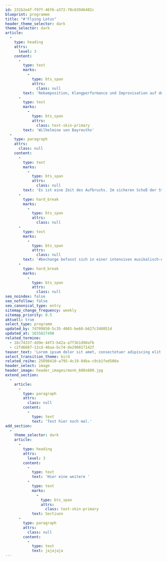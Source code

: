 ```yaml
---
id: 231b2e4f-f97f-46f6-a372-70c63946402c
blueprint: programme
title: "#'Flying Lotus"
header_theme_selector: dark
theme_selector: dark
article:
  -
    type: heading
    attrs:
      level: 3
    content:
      -
        type: text
        marks:
          -
            type: bts_span
            attrs:
              class: null
        text: 'Rekomposition, Klangperformance und Improvisation auf der Grundlage von Werken '
      -
        type: text
        marks:
          -
            type: bts_span
            attrs:
              class: text-skin-primary
        text: 'Wilhelmine von Bayreuths'
  -
    type: paragraph
    attrs:
      class: null
    content:
      -
        type: text
        marks:
          -
            type: bts_span
            attrs:
              class: null
        text: 'Es ist eine Zeit des Aufbruchs. Im sicheren Schoß der Stabilität, welche die letzten Jahrzehnte bestimmt hat, konnten Wohlstand, Sicherheit und Sättigung wachsen. Die zerstörerischen Konsequenzen unserer Lebensweise sind erst in den letzten Jahren wirklich ins Licht der Öffentlichkeit gerückt. Und nun, da wir langsam den Blick senken, erkennen wir zu unseren Füßen die verdorrte Erde, die unsere sonst grünen Landschaften prägt. Es ist eine Zeit der Veränderung. #bechange befasst sich in einer intensiven musikalisch-diskursiven Auseinandersetzung mit den unterschiedlichen Blickwinkeln auf die Krisen unserer Zeit und zeichnet ihre Facetten mit bunten Farben nach. Es ist eine Zeit des Aufbruchs. Im sicheren Schoß der Stabilität, welche die letzten Jahrzehnte bestimmt hat, konnten Wohlstand, Sicherheit und Sättigung wachsen. Die zerstörerischen Konsequenzen unserer Lebensweise sind erst in den letzten Jahren wirklich ins Licht der Öffentlichkeit gerückt. Und nun, da wir langsam den Blick senken, erkennen wir zu unseren Füßen die verdorrte Erde, die unsere sonst grünen Landschaften prägt. Es ist eine Zeit der Veränderung.'
      -
        type: hard_break
        marks:
          -
            type: bts_span
            attrs:
              class: null
      -
        type: text
        marks:
          -
            type: bts_span
            attrs:
              class: null
        text: '#bechange befasst sich in einer intensiven musikalisch-diskursiven Auseinandersetzung mit den unterschiedlichen Blickwinkeln auf die Krisen unserer Zeit und zeichnet ihre Facetten mit bunten Farben nach. Es ist eine Zeit des Aufbruchs. Im sicheren Schoß der Stabilität, welche die letzten Jahrzehnte bestimmt hat, konnten Wohlstand, Sicherheit und Sättigung wachsen. Die zerstörerischen Konsequenzen unserer Lebensweise sind erst in den letzten Jahren wirklich ins Licht der Öffentlichkeit gerückt. Und nun, da wir langsam den Blick senken, erkennen wir zu unseren Füßen die verdorrte Erde, die unsere sonst grünen Landschaften prägt. Es ist eine Zeit der Veränderung. #bechange befasst sich in einer intensiven musikalisch-diskursiven Auseinandersetzung mit den unterschiedlichen Blickwinkeln auf die Krisen unserer Zeit und zeichnet ihre Facetten mit bunten Farben nach. Es ist eine Zeit des Aufbruchs. Im sicheren Schoß der Stabilität, welche die letzten Jahrzehnte bestimmt hat, konnten Wohlstand, Sicherheit und Sättigung wachsen. Die zerstörerischen Konsequenzen unserer Lebensweise sind erst in den letzten Jahren wirklich ins Licht der Öffentlichkeit gerückt. Und nun, da wir langsam den Blick senken, erkennen wir zu unseren Füßen die verdorrte Erde, die unsere sonst grünen Landschaften prägt. Es ist eine Zeit der Veränderung. #bechange befasst sich in einer intensiven musikalisch-diskursiven Auseinandersetzung mit den unterschiedlichen Blickwinkeln auf die Krisen unserer Zeit und zeichnet ihre Facetten mit bunten Farben nach. '
      -
        type: hard_break
        marks:
          -
            type: bts_span
            attrs:
              class: null
seo_noindex: false
seo_nofollow: false
seo_canonical_type: entry
sitemap_change_frequency: weekly
sitemap_priority: 0.5
aktuell: true
select_type: programm
updated_by: 7d709850-5c35-4065-be68-b627c348051d
updated_at: 1655827498
related_termine:
  - 18c74337-dd9e-44f3-b42a-a7f3b1d98afb
  - c2fd6687-12cd-46aa-bc74-de290817142f
teaser_text: 'Lorem ipsum dolor sit amet, consectetuer adipiscing elit. Aenean commodo ligula eget dolor. Aenean massa. Cum sociis natoque penatibus et magnis dis parturient montes, nascetur ridiculus mus. Donec qu'
select_transition_theme: bird
related_reihe: 25698410-a795-4c19-84ba-c9cb1fed500a
header_select: image
header_image: header_images/monk_600x600.jpg
extend_section:
  -
    article:
      -
        type: paragraph
        attrs:
          class: null
        content:
          -
            type: text
            text: 'Test hier noch mal.'
add_section:
  -
    theme_selector: dark
    article:
      -
        type: heading
        attrs:
          level: 3
        content:
          -
            type: text
            text: 'Hier eine weitere '
          -
            type: text
            marks:
              -
                type: bts_span
                attrs:
                  class: text-skin-primary
            text: Sectiuon
      -
        type: paragraph
        attrs:
          class: null
        content:
          -
            type: text
            text: jajajaja
---
```

